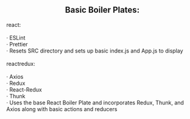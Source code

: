 <h2 align="center">Basic Boiler Plates:</h2>

<p align="left">
react:
  <br />
  <br />
  · ESLint
  <br />
  · Prettier
  <br />
  · Resets SRC directory and sets up basic index.js and App.js to display
<br />
<br />
reactredux:
  <br />
  <br />
  · Axios
  <br />
  · Redux
  <br />
  <span style="text-indent: 40px">
    · React-Redux
  </span>
  <br />
  · Thunk
  <br />
  · Uses the base React Boiler Plate and incorporates Redux, Thunk, and Axios along with basic actions and reducers
  <br />
</p>